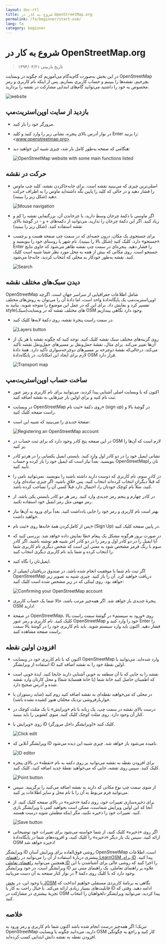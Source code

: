 ```yaml
---
layout: doc-rtl
title: شروع به کار در OpenStreetMap.org
permalink: /fa/beginner/start-osm/
lang: fa
category: beginner
---
```


شروع به کار در OpenStreetMap.org
====================================

> تاریخ بازبینی ۱۳۹۴/۰۴/۲۱  

در این بخش به‌صورت گام‌به‌گام می‌آموزیم که چگونه در وبسایت OpenStreetMap بچرخیم، نقشه‌ها را ببینیم و حساب کاربری بسازیم. پس از اینکه نام کاربری و رمز مخصوص به خود را داشتید می‌توانید گام‌های ابتدایی مشارکت در نقشه را بردارید.

![website][]

بازدید از سایت اوپن‌استریت‌مپ
-------------------------------

- مرورگر خود را باز کنید.
- در نوار آدرس بالای پنجره، نشانی زیر را وارد کنید و کلید Enter را بزنید:
    <www.openstreetmap.org>
- هنگامی که صفحه به‌طور کامل بار شد، چیزی شبیه این خواهید دید:

    ![OpenStreetMap website with some main functions listed][]

حرکت در نقشه
----------------

- اصلی‌ترین چیزی که می‌بینید نقشه است. برای جابه‌جاکردن نقشه، کلید چپ ماوس را فشار دهید و در حالی که کلید را پایین نگه داشته‌اید ماوس را به اطراف حرکت دهید (شکل زیر را ببینید). 

    ![Mouse navigation][]

- اگر ماوسی با دکمهٔ چرخان وسط دارید، با چرخاندن آن، بزرگنمایی نقشه را کم و زیاد کنید. اگر این دکمهٔ چرخان را ندارید، می‌توانید از دکمه‌های + و - در گوشهٔ بالای نقشه استفاده کنید. (شکل زیر را ببینید)
- برای جستجوی یک مکان، درون جعبه‌ای که در سمت چپ صفحه هست و برچسب «جستجو» دارد، کلیک کنید (شکل بالا را ببینید). نام شهر یا روستای خود را بنویسید و Enter را فشار دهید. پنجره‌ای در سمت چپ نقشه ظاهر می‌شود که حاوی نتایج جستجو است. روی مکانی که بیش از همه به محل مورد نظر شما شبیه است کلیک کنید. نقشه به‌طور خودکار به محلی که انتخاب کردید، جابه‌جا می‌شود.

    ![Search][]
   

دیدن سبک‌های مختلف نقشه
------------------------

OpenStreetMap شامل اطلاعات جغرافیایی از سراسر جهان است. اگرچه اوپن‌استریت‌مپ یک پایگاه‌دادهٔ واحد است، اما دادهٔ آن را می‌توان به روش‌های مختلف تفسیر کرد و نمایش داد. برای این که در عمل این موضوع را متوجه شوید، بیایید به style(سبک)های مختلف نقشه که در وبسایت OSM وجود دارد نگاهی بیندازیم.

- در سمت راست پنجرهٔ نقشه، روی دکمهٔ لایه‌ها کلیک کنید.

    ![Layers button][]

- روی گزینه‌های مختلف سبک نقشه کلیک کنید. توجه کنید که چگونه نقشه با هر یک از آن‌ها تغییر می‌کند. برای مثال، نقشهٔ حمل‌ونقل بر مسیرهای حمل‌ونقل نقشه تأکید می‌کند، درحالی‌که نقشهٔ دوچرخه بر مسیرهای دوچرخه‌سواری تأکید دارد. همهٔ دادهٔ لازم برای ایجاد این امکانات، در پایگاه‌دادهٔ OSM قرار دارد.

    ![Transport map][]

ساخت حساب اوپن‌استریت‌مپ
-------------------------------

- اکنون که با وبسایت اصلی آشنایی پیدا کردید، می‌توانید برای نام کاربری و رمز عبور ثبت نام کنید و برای اولین بار چیزهایی به نقشه اضافه کنید.
- در وبسایت OpenStreetMap روی دکمهٔ «ثبت نام» (sign up) در گوشهٔ بالا و راست صفحه کلیک کنید.
- صفحهٔ جدیدی را می‌بینید که شبیه این است:

    ![Registering an OpenStreetMap account][]

- در این صفحه پنج کادر وجود دارد که برای ثبت حساب در OSM لازم است که آن‌ها را پر کنید.
- نشانی ایمیل خود را در دو کادر اول وارد کنید. بایستی ایمیل یکسانی را در هردو کادر بنویسید. بعداً نیاز است که ایمیل خود را باز کرده و حساب OpenStreetMapتان را تأیید کنید.
- در کادر سوم، نام کاربری که دوست دارید داشته باشید را بنویسید. نمی‌توانید نامی را که قبلاً دیگران انتخاب کرده‌اند انتخاب کنید، پس خلاق باشید. اگر چیزی ساده‌ای وارد کنید، مثلاً نام کوچک خودتان را، احتمال دارد قبلاً کسی آن را تصاحب کرده باشد.
- در کادر چهارم و پنجم رمز جدیدی وارد کنید. رمز هر دو کادر بایستی یکی باشد. از رمز مهمی مثل رمز ایمیل خود استفاده *نکنید*.
- بهتر است نام کاربری و رمز خود را جایی یادداشت کنید. بعداً برای ورود به آن‌ها نیاز خواهید داشت.
- پس از کامل‌کردن همهٔ خانه‌ها روی «ثبت نام» (Sign Up) در پایین صفحه کلیک کنید.
- در صورت بروز هرگونه مشکل یک پیغام خطا نمایش داده خواهد شد. بررسی کنید که آیا ایمیل را در دو کادر اول و رمز را در دو کادر آخر شبیه هم نوشته باشید. اگر کادر سوم با رنگ قرمز مشخص شود به معنی این است که شخص دیگری نام کاربری شما را انتخاب کرده و شما باید نام کاربری دیگری انتخاب کنید.
- ایمیل‌تان را نگاه کنید.
- اگر ثبت نام شما با موفقیت انجام شده باشد، در صندوق دریافتتان ایمیلی از OpenStreetMap دریافت خواهید کرد. آن را باز کنید. چیزی شبیه به تصویر زیر خواهد بود. روی لینکی که در زیر مشخص شده است کلیک کنید:

    ![Confirming your OpenStreetMap account][]

- پنجرهٔ جدیدی باز خواهد شد. اگر همه‌چیز مرتب باشد، حالا شما یک حساب کاربری OSM دارید!
- در صفحهٔ OpenStreetMap، روی «ورود به سیستم» در گوشهٔ سمت راست بالا کلیک کنید. نام کاربری و رمز عبور OpenStreetMap خود را وارد کنید و Enter را فشار دهید. اکنون باید وارد سیستم شوید. باید نام کاربری خود را در گوشهٔ بالا سمت راست صفحه مشاهده کنید.

افزودن اولین نقطه
------------------------

- اکنون که با نام کاربری خود در وبسایت OpenStreetMap وارد شده‌اید، می‌توانید با استفاده از ویرایشگر iD اولین نقطهٔ خود را به نقشه اضافه کنید.
- نقشه را به جایی که با آن منطقه به خوبی آشنایی دارید جابجا کنید. ایدهٔ خوبی است که اطمینان حاصل کنید خانهٔ شما (یا خانهٔ همسایهٔ شما) و محل کارتان وارد نقشه شده و آدرس صحیح دارد. 
- در محلی که می‌خواهید نقطه‌ای به نقشه اضافه کنید زوم کنید (شاید رستوران یا خواربارفروشی نزدیک محلتان هنوز کشیده نشده باشد).
- درست بالای نقشه در سمت چپ، یک زبانه با نام «ویرایش» با یک مثلث کوچک در کنار آن وجود دارد. روی مثلث کوچک کلیک کنید. منوی کشویی را باید ببینید.
- روی «ویرایش با iD (ویرایشگر داخل مرورگر)» کلیک کنید.

    ![Click edit][]

- ویرایشگر آنلاین که iD نامیده می‌شود باز خواهد شد. چیزی شبیه این دیده می‌شود.

    ![iD editor][]

- برای افزودن نقطه به نقشه می‌توانید بر روی دکمه به نام «نقطه» در بالای پنجره کلیک کنید. سپس روی نقشه، جایی که می‌خواهید نقطهٔ جدید اضافه کنید، کلیک کنید.

    ![Point button][]    

- از منوی سمت چپ نوع مکانی که دارید به نقشه اضافه می‌کنید را برگزینید. سپس می‌توانید فرم مربوط به آن را با نام محل و سایر اطلاعات پر کنید.
- برای ذخیره‌سازی تغییرات خود، روی دکمهٔ «ذخیره» در بالای صفحه کلیک کنید. از آنجا که این اولین ویرایش شماست، ممکن است بخواهید کمی با ویرایشگر بازی کنید. تغییرات خود را ذخیره نکنید، مگر اینکه مطمئن شوید درست هستند.

    ![Save button][]    

- اگر روی «ذخیره» کلیک کنید، از شما خواسته می‌شود برای تغییرات خود توضیحاتی ارائه کنید. سپس یک بار دیگر «ذخیره» را کلیک کنید، و افزوده‌های شما در پایگاه‌دادهٔ OSM ذخیره خواهد شد!


ویرایشگر iD روشی فوق‌العاده برای ویرایش آسان OpenStreetMap است. اطلاعات بیشتری دربارهٔ استفاده از آن را می‌توانید در [راهنمای LearnOSM برای iD](/fa/beginner/id-editor/) پیدا کنید. همچنین می‌توانید [راهنمای تعاملی iD](http://www.openstreetmap.org/edit?editor=id#walkthrough=true) را اجرا کنید که روشی عالی برای آشناشدن با این ویرایشگر است. در خود ویرایشگر iD علاوه بر راهنمای تعاملی، یک راهنمای متنی نیز وجود دارد که با کلیک روی دکمهٔ **?** در نوار کنار صفحه به آن دست می‌یابید.

با وجود این، در [بخش JOSM](/fa/josm/) نگاهی به برنامهٔ کاربردی مستقلی خواهیم انداخت که قابلیت‌های بسیار زیادی ارائه می‌کند. با خیال راحت به کار با iD ادامه دهید. وقتی که تجربهٔ بیشتری در مشارکت در OSM پیدا کردید، می‌توانید ویرایشگر دلخواهتان را انتخاب کنید.

خلاصه
-------

تبریک! اگر همه‌چیز درست انجام شده باشد اکنون شما نام کاربری و رمز ورود به OpenStreetMap دارید، می‌دانید چگونه با وبسایت OSM کار کنید و راجع به چگونگی افزودن نقطه به نقشه دانش ابتدایی کسب کرده‌اید.



[website]: /images/beginner/start-osm_website.png
[OpenStreetMap website with some main functions listed]: /images/beginner/osm-website-main-functions.png
[Mouse navigation]: /images/beginner/mouse-navigation.png
[Search]: /images/beginner/search.png
[Layers button]: /images/beginner/layers.png
[Transport map]: /images/beginner/transport-map.png
[Registering an OpenStreetMap account]: /images/beginner/registering-account.png
[Confirming your OpenStreetMap account]: /images/beginner/confirming-account.png
[Click edit]: /images/beginner/click-edit.png
[iD editor]: /images/beginner/id-editor.png
[Point button]: /images/beginner/point-button.png
[Save button]: /images/beginner/save-button.png